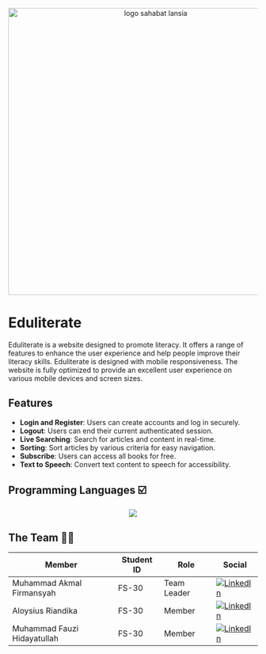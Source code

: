 <p align="center">
  <img src="https://imgur.com/ChAicVH.png" alt="logo sahabat lansia" width="580"/>
</p>

# Eduliterate
Eduliterate is a website designed to promote literacy. It offers a range of features to enhance the user experience and help people improve their literacy skills. Eduliterate is designed with mobile responsiveness. The website is fully optimized to provide an excellent user experience on various mobile devices and screen sizes.

## Features
- **Login and Register**: Users can create accounts and log in securely.
- **Logout**: Users can end their current authenticated session.
- **Live Searching**: Search for articles and content in real-time.
- **Sorting**: Sort articles by various criteria for easy navigation.
- **Subscribe**: Users can access all books for free.
- **Text to Speech**: Convert text content to speech for accessibility.

## Programming Languages ☑️
<p align="center">
  <a href="https://skillicons.dev">
    <img src="https://skillicons.dev/icons?i=css,html,javascript,react,mongodb,express,nodejs,postman" />
  </a>
</p>

## The Team 🏃‍♂️
| Member | Student ID | Role | Social |
|--------|------------|------|--------|
| Muhammad Akmal Firmansyah|FS-30|Team Leader| [![LinkedIn](https://skillicons.dev/icons?i=linkedin&perline=1)](https://www.linkedin.com/in/akmal-firmansyah/)
| Aloysius Riandika|FS-30|Member| [![LinkedIn](https://skillicons.dev/icons?i=linkedin&perline=1)](https://id.linkedin.com/in/aloysiusriandika)
| Muhammad Fauzi Hidayatullah|FS-30|Member| [![LinkedIn](https://skillicons.dev/icons?i=linkedin&perline=1)](https://id.linkedin.com/in/iyaaojik)
